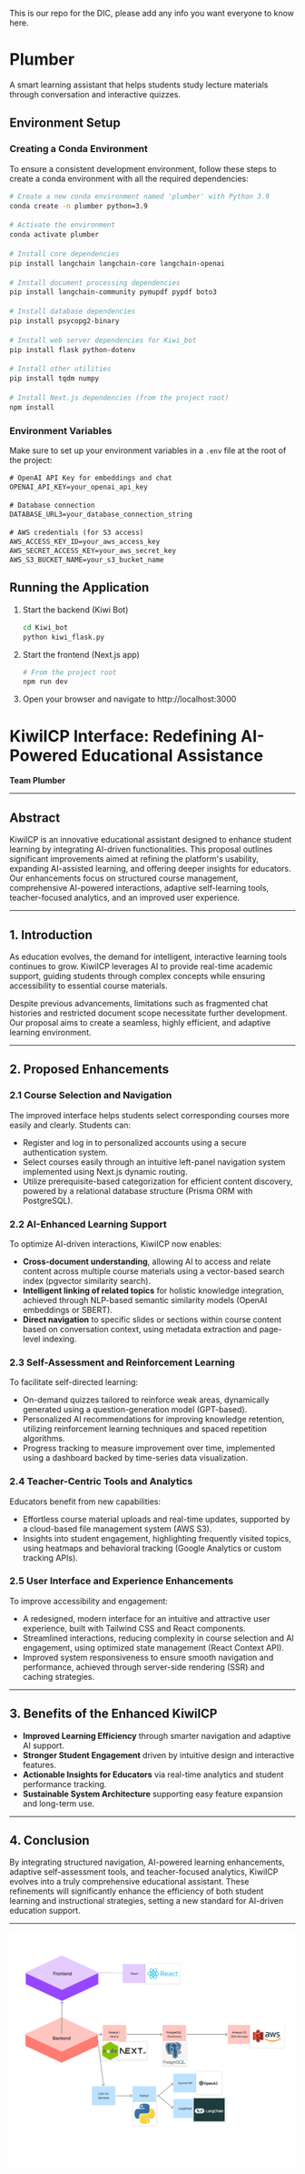 This is our repo for the DIC, please add any info you want everyone to know here.

# Plumber

A smart learning assistant that helps students study lecture materials through conversation and interactive quizzes.

## Environment Setup

### Creating a Conda Environment

To ensure a consistent development environment, follow these steps to create a conda environment with all the required dependencies:

```bash
# Create a new conda environment named 'plumber' with Python 3.9
conda create -n plumber python=3.9

# Activate the environment
conda activate plumber

# Install core dependencies
pip install langchain langchain-core langchain-openai

# Install document processing dependencies
pip install langchain-community pymupdf pypdf boto3

# Install database dependencies
pip install psycopg2-binary

# Install web server dependencies for Kiwi_bot
pip install flask python-dotenv

# Install other utilities
pip install tqdm numpy

# Install Next.js dependencies (from the project root)
npm install
```

### Environment Variables

Make sure to set up your environment variables in a `.env` file at the root of the project:

```
# OpenAI API Key for embeddings and chat
OPENAI_API_KEY=your_openai_api_key

# Database connection
DATABASE_URL3=your_database_connection_string

# AWS credentials (for S3 access)
AWS_ACCESS_KEY_ID=your_aws_access_key
AWS_SECRET_ACCESS_KEY=your_aws_secret_key
AWS_S3_BUCKET_NAME=your_s3_bucket_name
```

## Running the Application

1. Start the backend (Kiwi Bot)

   ```bash
   cd Kiwi_bot
   python kiwi_flask.py
   ```

2. Start the frontend (Next.js app)

   ```bash
   # From the project root
   npm run dev
   ```

3. Open your browser and navigate to http://localhost:3000

# KiwiICP Interface: Redefining AI-Powered Educational Assistance

**Team Plumber**

---

## Abstract

KiwiICP is an innovative educational assistant designed to enhance student learning by integrating AI-driven functionalities. This proposal outlines significant improvements aimed at refining the platform's usability, expanding AI-assisted learning, and offering deeper insights for educators. Our enhancements focus on structured course management, comprehensive AI-powered interactions, adaptive self-learning tools, teacher-focused analytics, and an improved user experience.

---

## 1. Introduction

As education evolves, the demand for intelligent, interactive learning tools continues to grow. KiwiICP leverages AI to provide real-time academic support, guiding students through complex concepts while ensuring accessibility to essential course materials. 

Despite previous advancements, limitations such as fragmented chat histories and restricted document scope necessitate further development. Our proposal aims to create a seamless, highly efficient, and adaptive learning environment.

---

## 2. Proposed Enhancements

### 2.1 Course Selection and Navigation

The improved interface helps students select corresponding courses more easily and clearly. Students can:

- Register and log in to personalized accounts using a secure authentication system.
- Select courses easily through an intuitive left-panel navigation system implemented using Next.js dynamic routing.
- Utilize prerequisite-based categorization for efficient content discovery, powered by a relational database structure (Prisma ORM with PostgreSQL).

### 2.2 AI-Enhanced Learning Support

To optimize AI-driven interactions, KiwiICP now enables:

- **Cross-document understanding**, allowing AI to access and relate content across multiple course materials using a vector-based search index (pgvector similarity search).
- **Intelligent linking of related topics** for holistic knowledge integration, achieved through NLP-based semantic similarity models (OpenAI embeddings or SBERT).
- **Direct navigation** to specific slides or sections within course content based on conversation context, using metadata extraction and page-level indexing.

### 2.3 Self-Assessment and Reinforcement Learning

To facilitate self-directed learning:

- On-demand quizzes tailored to reinforce weak areas, dynamically generated using a question-generation model (GPT-based).
- Personalized AI recommendations for improving knowledge retention, utilizing reinforcement learning techniques and spaced repetition algorithms.
- Progress tracking to measure improvement over time, implemented using a dashboard backed by time-series data visualization.

### 2.4 Teacher-Centric Tools and Analytics

Educators benefit from new capabilities:

- Effortless course material uploads and real-time updates, supported by a cloud-based file management system (AWS S3).
- Insights into student engagement, highlighting frequently visited topics, using heatmaps and behavioral tracking (Google Analytics or custom tracking APIs).

### 2.5 User Interface and Experience Enhancements

To improve accessibility and engagement:

- A redesigned, modern interface for an intuitive and attractive user experience, built with Tailwind CSS and React components.
- Streamlined interactions, reducing complexity in course selection and AI engagement, using optimized state management (React Context API).
- Improved system responsiveness to ensure smooth navigation and performance, achieved through server-side rendering (SSR) and caching strategies.

---

## 3. Benefits of the Enhanced KiwiICP

- **Improved Learning Efficiency** through smarter navigation and adaptive AI support.
- **Stronger Student Engagement** driven by intuitive design and interactive features.
- **Actionable Insights for Educators** via real-time analytics and student performance tracking.
- **Sustainable System Architecture** supporting easy feature expansion and long-term use.

---

## 4. Conclusion

By integrating structured navigation, AI-powered learning enhancements, adaptive self-assessment tools, and teacher-focused analytics, KiwiICP evolves into a truly comprehensive educational assistant. These refinements will significantly enhance the efficiency of both student learning and instructional strategies, setting a new standard for AI-driven education support.

---

![Tech Stack Diagram](DIC_tech_stack_diagram.png)

